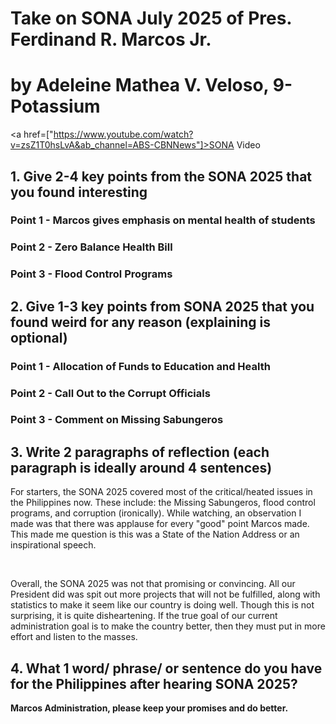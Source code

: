 # Take on SONA July 2025 of Pres. Ferdinand R. Marcos Jr.
# by Adeleine Mathea V. Veloso, 9-Potassium

<a href=["https://www.youtube.com/watch?v=zsZ1T0hsLvA&ab_channel=ABS-CBNNews"]>SONA Video</a>

## 1. Give 2-4 key points from the SONA 2025 that you found interesting

### Point 1 - Marcos gives emphasis on mental health of students
### Point 2 - Zero Balance Health Bill
### Point 3 - Flood Control Programs

## 2. Give 1-3 key points from SONA 2025 that you found weird for any reason (explaining is optional)

### Point 1 - Allocation of Funds to Education and Health
### Point 2 - Call Out to the Corrupt Officials
### Point 3 - Comment on Missing Sabungeros

## 3. Write 2 paragraphs of reflection (each paragraph is ideally around 4 sentences)

<p>For starters, the SONA 2025 covered most of the critical/heated issues in the Philippines now. These include: the Missing Sabungeros, flood control programs, and corruption (ironically). While watching, an observation I made was that there was applause for every "good" point Marcos made. This made me question is this was a State of the Nation Address or an inspirational speech. </p>
<br>
<p>Overall, the SONA 2025 was not that promising or convincing. All our President did was spit out more projects that will not be fulfilled, along with statistics to make it seem like our country is doing well. Though this is not surprising, it is quite disheartening. If the true goal of our current administration goal is to make the country better, then they must put in more effort and listen to the masses.</p>

## 4. What 1 word/ phrase/ or sentence do you have for the Philippines after hearing SONA 2025?

**Marcos Administration, please keep your promises and do better.**
